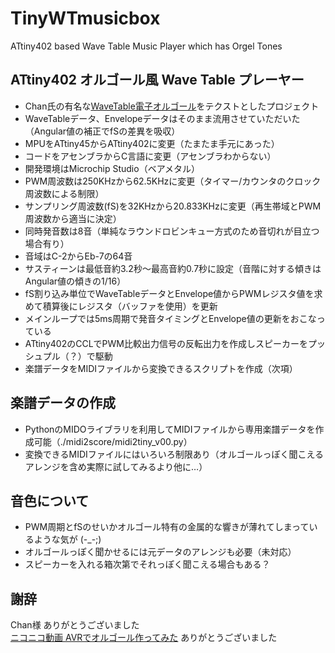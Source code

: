 # TinyWTmusicbox
ATtiny402 based Wave Table Music Player which has Orgel Tones

## ATtiny402 オルゴール風 Wave Table プレーヤー
- Chan氏の有名な[WaveTable電子オルゴール](https://elm-chan.org/works/mxb/report_j.html)をテクストとしたプロジェクト
- WaveTableデータ、Envelopeデータはそのまま流用させていただいた（Angular値の補正でfSの差異を吸収）
- MPUをATtiny45からATtiny402に変更（たまたま手元にあった）
- コードをアセンブラからC言語に変更（アセンブラわからない）
- 開発環境はMicrochip Studio（ベアメタル）
- PWM周波数は250KHzから62.5KHzに変更（タイマー/カウンタのクロック周波数による制限）
- サンプリング周波数(fS)を32KHzから20.833KHzに変更（再生帯域とPWM周波数から適当に決定）
- 同時発音数は8音（単純なラウンドロビンキュー方式のため音切れが目立つ場合有り）
- 音域はC-2からEb-7の64音
- サスティーンは最低音約3.2秒～最高音約0.7秒に設定（音階に対する傾きはAngular値の傾きの1/16）
- fS割り込み単位でWaveTableデータとEnvelope値からPWMレジスタ値を求めて積算後にレジスタ（バッファを使用）を更新
- メインループでは5ms周期で発音タイミングとEnvelope値の更新をおこなっている
- ATtiny402のCCLでPWM比較出力信号の反転出力を作成しスピーカーをプッシュプル（？）で駆動
- 楽譜データをMIDIファイルから変換できるスクリプトを作成（次項）

## 楽譜データの作成
- PythonのMIDOライブラリを利用してMIDIファイルから専用楽譜データを作成可能（./midi2score/midi2tiny_v00.py）
- 変換できるMIDIファイルにはいろいろ制限あり（オルゴールっぽく聞こえるアレンジを含め実際に試してみるより他に…）

## 音色について
- PWM周期とfSのせいかオルゴール特有の金属的な響きが薄れてしまっているような気が (-_-;)
- オルゴールっぽく聞かせるには元データのアレンジも必要（未対応）
- スピーカーを入れる箱次第でそれっぽく聞こえる場合もある？

## 謝辞
Chan様 ありがとうございました</br>
[ニコニコ動画 AVRでオルゴール作ってみた](https://www.nicovideo.jp/watch/sm14245861) ありがとうございました